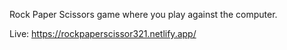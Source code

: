 Rock Paper Scissors game where you play against the computer.

Live: https://rockpaperscissor321.netlify.app/
